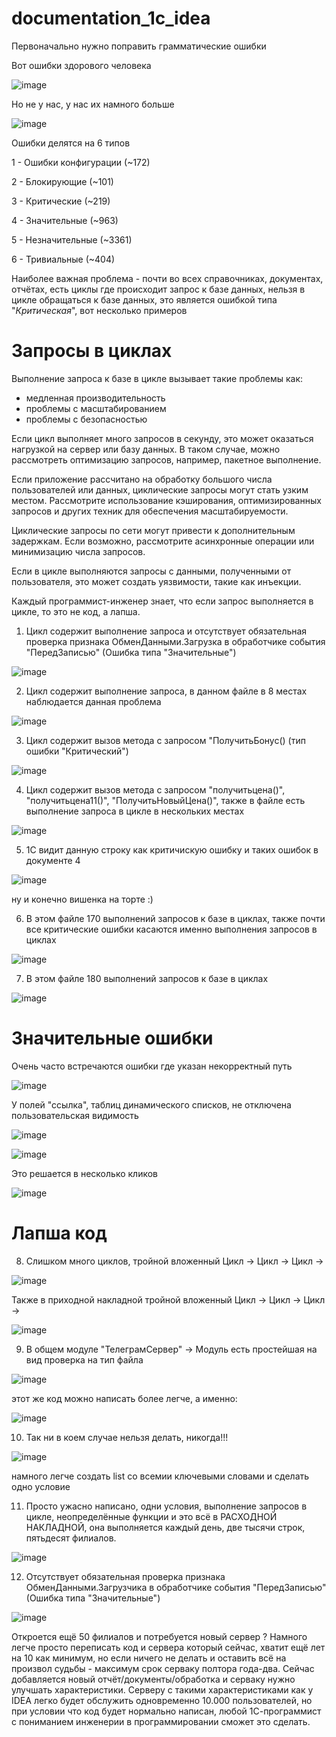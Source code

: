 # documentation_1c_idea

Первоначально нужно поправить грамматические ошибки


Вот ошибки здорового человека

![image](https://github.com/abushka/documentation_1c_idea/assets/65396568/0bcf460d-7a5f-4d5d-be7e-f82f10f72130)

Но не у нас, у нас их намного больше

![image](https://github.com/abushka/documentation_1c_idea/assets/65396568/c8185a89-6b6d-4926-9652-fff152007b47)


Ошибки делятся на 6 типов

1 - Ошибки конфигурации (~172)

2 - Блокирующие (~101)

3 - Критические (~219)

4 - Значительные (~963)

5 - Незначительные (~3361)

6 - Тривиальные (~404)


Наиболее важная проблема - почти во всех справочниках, документах, отчётах, есть циклы где происходит запрос к базе данных, нельзя в цикле обращаться к базе данных, это является ошибкой типа "*Критическая*", вот несколько примеров

# Запросы в циклах

Выполнение запроса к базе в цикле вызывает такие проблемы как:

- медленная производительность
- проблемы с масштабированием
- проблемы с безопасностью

Если цикл выполняет много запросов в секунду, это может оказаться нагрузкой на сервер или базу данных. В таком случае, можно рассмотреть оптимизацию запросов, например, пакетное выполнение.

Если приложение рассчитано на обработку большого числа пользователей или данных, циклические запросы могут стать узким местом. Рассмотрите использование кэширования, оптимизированных запросов и других техник для обеспечения масштабируемости.

Циклические запросы по сети могут привести к дополнительным задержкам. Если возможно, рассмотрите асинхронные операции или минимизацию числа запросов.

Если в цикле выполняются запросы с данными, полученными от пользователя, это может создать уязвимости, такие как инъекции.

Каждый программист-инженер знает, что если запрос выполняется в цикле, то это не код, а лапша.

1. Цикл содержит выполнение запроса и отсутствует обязательная проверка признака ОбменДанными.Загрузка в обработчике события "ПередЗаписью" (Ошибка типа "Значительные")

![image](https://github.com/abushka/documentation_1c_idea/assets/65396568/7d9c0dd0-c127-4f42-950b-3c1e4bcfd901)


2. Цикл содержит выполнение запроса, в данном файле в 8 местах наблюдается данная проблема

![image](https://github.com/abushka/documentation_1c_idea/assets/65396568/cf6a2db3-92b8-453d-8ded-0cbae0fad9c0)


3. Цикл содержит вызов метода с запросом "ПолучитьБонус() (тип ошибки "Критический")

![image](https://github.com/abushka/documentation_1c_idea/assets/65396568/c2a10e57-fcee-4349-9096-379b3948d40c)


4. Цикл содержит вызов метода с запросом "получитьцена()", "получитьцена11()", "ПолучитьНовыйЦена()", также в файле есть выполнение запроса в цикле в нескольких местах

![image](https://github.com/abushka/documentation_1c_idea/assets/65396568/498fa39d-64d6-40bb-a508-3378602ce781)


5. 1С видит данную строку как критичискую ошибку и таких ошибок в документе 4

![image](https://github.com/abushka/documentation_1c_idea/assets/65396568/bff22d34-7806-44ba-a1f0-3f30d4620cf8)


ну и конечно вишенка на торте :)

6. В этом файле 170 выполнений запросов к базе в циклах, также почти все критические ошибки касаются именно выполнения запросов в циклах

![image](https://github.com/abushka/documentation_1c_idea/assets/65396568/c239835d-8bfe-48ec-b26e-72d3c8306343)

7. В этом файле 180 выполнений запросов к базе в циклах

![image](https://github.com/abushka/documentation_1c_idea/assets/65396568/5abfb852-ff2f-4e98-a002-dbd9bc904ca6)


# Значительные ошибки

Очень часто встречаются ошибки где указан некорректный путь

![image](https://github.com/abushka/documentation_1c_idea/assets/65396568/8718b885-cc7f-487c-8e74-6a77d2f56155)


У полей "ссылка", таблиц динамического списков, не отключена пользовательская видимость

![image](https://github.com/abushka/documentation_1c_idea/assets/65396568/e86d43e8-d23b-41e2-8a9d-28cd5578d8da)

![image](https://github.com/abushka/documentation_1c_idea/assets/65396568/d0e31d16-378f-4f7a-9ec4-f46d5c8472fa)


Это решается в несколько кликов

![image](https://github.com/abushka/documentation_1c_idea/assets/65396568/6c85aedb-7684-4e99-b296-a2dd60c7e4f4)



# Лапша код

8. Слишком много циклов, тройной вложенный Цикл -> Цикл -> Цикл ->
 
![image](https://github.com/abushka/documentation_1c_idea/assets/65396568/5a8ff027-a34d-4cba-b17d-440f6141ba55)

Также в приходной накладной тройной вложенный Цикл -> Цикл -> Цикл ->

![image](https://github.com/abushka/documentation_1c_idea/assets/65396568/32dfb1de-6ac6-4a0c-9a2b-16859096a091)


9. В общем модуле "ТелеграмСервер" -> Модуль есть простейшая на вид проверка на тип файла

![image](https://github.com/abushka/documentation_1c_idea/assets/65396568/9a75c4c2-d09a-4120-9da3-d7e829afbb20)

этот же код можно написать более легче, а именно:

![image](https://github.com/abushka/documentation_1c_idea/assets/65396568/3f61b551-67de-482e-8af8-7948d7316f71)

10. Так ни в коем случае нельзя делать, никогда!!!

![image](https://github.com/abushka/documentation_1c_idea/assets/65396568/dc6ee873-f077-4661-9b81-9d7e0d7e9c92)

намного легче создать list со всемии ключевыми словами и сделать одно условие

11. Просто ужасно написано, одни условия, выполнение запросов в цикле, неопределённые функции и это всё в РАСХОДНОЙ НАКЛАДНОЙ, она выполняется каждый день, две тысячи строк, пятьдесят филиалов.
 
![image](https://github.com/abushka/documentation_1c_idea/assets/65396568/405673bf-d9e7-4317-8379-a5fd80394dfb)


12. Отсутствует обязательная проверка признака ОбменДанными.Загрузчика в обработчике события "ПередЗаписью" (Ошибка типа "Значительные")

![image](https://github.com/abushka/documentation_1c_idea/assets/65396568/7860729b-09aa-4cf5-bb2b-c99fce19b34a)


Откроется ещё 50 филиалов и потребуется новый сервер ? Намного легче просто переписать код и сервера который сейчас, хватит ещё лет на 10 как минимум, но если ничего не делать и оставить всё на произвол судьбы - максимум срок серваку полтора года-два. Сейчас добавляется новый отчёт/документы/обработка и серваку нужно улучшать характеристики. Серверу с такими характеристиками как у IDEA легко будет обслужить одновременно 10.000 пользователей, но при условии что код будет нормально написан, любой 1С-программист с пониманием инженерии в программировании сможет это сделать.
